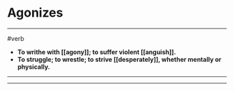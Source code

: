 # Agonizes
---
#verb
- **To writhe with [[agony]]; to suffer violent [[anguish]].**
- **To struggle; to wrestle; to strive [[desperately]], whether mentally or physically.**
---
---
